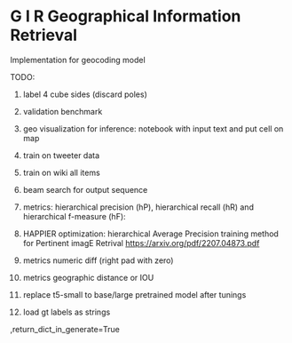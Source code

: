 # G I R  Geographical Information Retrieval

Implementation for geocoding model 


TODO: 
1. label 4 cube sides (discard poles)
2. validation benchmark  
3. geo visualization for inference: notebook with input text and put cell on map  
4. train on tweeter data
5. train on wiki all items 
6. beam search for output sequence 
7. metrics: hierarchical precision (hP), hierarchical recall (hR) and hierarchical f-measure (hF):
8. HAPPIER optimization: hierarchical Average Precision training method for Pertinent imagE Retrival
https://arxiv.org/pdf/2207.04873.pdf

10. metrics numeric diff (right pad with zero) 
11. metrics geographic distance or IOU
12. replace t5-small to base/large pretrained model after tunings
13. load gt labels as strings

,return_dict_in_generate=True

    
   